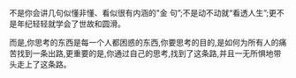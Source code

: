 不是你会讲几句似懂非懂、看似很有内涵的"金
句”;不是动不动就“看透人生”;更不是年纪轻轻就学会了世故和圆滑。

而是,你思考的东西是每一个人都困惑的东西,你要思考的目的,是如何为所有人的痛苦找到一条出路,更重要的是,你通过自己的思考,找到了这条路,并且一无所惧地带头走上了这条路。
